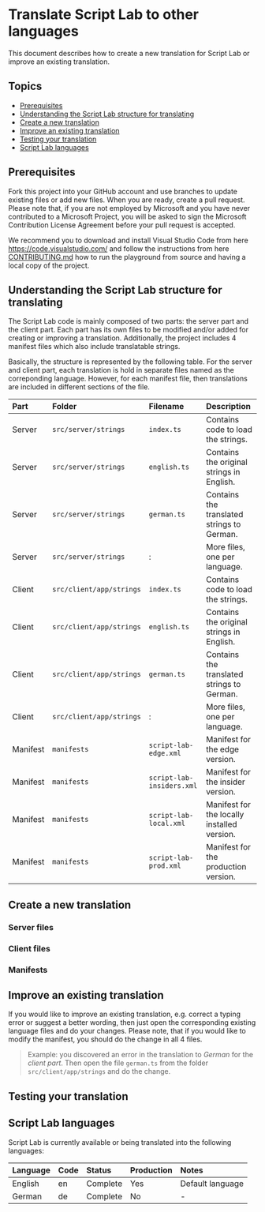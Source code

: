 # Translate Script Lab to other languages

This document describes how to create a new translation for Script Lab or improve an existing translation.

## Topics
* [Prerequisites](TRANSLATING.md#prerequisites)
* [Understanding the Script Lab structure for translating](TRANSLATING.md#structure)
* [Create a new translation](TRANSLATING.md/#create)
* [Improve an existing translation](TRANSLATING.md#improve)
* [Testing your translation](TRANSLATING.md#testing)
* [Script Lab languages](TRANSLATING.md/#translations)

<a id="prerequisites"></a>
## Prerequisites

Fork this project into your GitHub account and use branches to update existing files or add new files. When you are ready, create a pull request. Please note that, if you are not employed by Microsoft and you have never contributed to a Microsoft Project, you will be asked to sign the Microsoft Contribution License Agreement before your pull request is accepted.

We recommend you to download and install Visual Studio Code from here <https://code.visualstudio.com/> and follow the instructions from here [CONTRIBUTING.md](CONTRIBUTING.md) how to run the playground from source and having a local copy of the project. 

<a id="structure"></a>
## Understanding the Script Lab structure for translating

The Script Lab code is mainly composed of two parts: the server part and the client part. Each part has its own files to be modified and/or added for creating or improving a translation. Additionally, the project includes 4 manifest files which also include translatable strings.

Basically, the structure is represented by the following table. For the server and client part, each translation is hold in separate files named as the correponding language. However, for each manifest file, then translations are included in different sections of the file.

| Part      | Folder                   | Filename                  | Description                                    |
|:----------|:-------------------------|:--------------------------|:-----------------------------------------------|
| Server    | `src/server/strings`     | `index.ts`                | Contains code to load the strings.             |
| Server    | `src/server/strings`     | `english.ts`              | Contains the original strings in English.      |
| Server    | `src/server/strings`     | `german.ts`               | Contains the translated strings to German.     |
| Server    | `src/server/strings`     | :                         | More files, one per language.                  |
| Client    | `src/client/app/strings` | `index.ts`                | Contains code to load the strings.             |
| Client    | `src/client/app/strings` | `english.ts`              | Contains the original strings in English.      |
| Client    | `src/client/app/strings` | `german.ts`               | Contains the translated strings to German.     |
| Client    | `src/client/app/strings` | :                         | More files, one per language.                  |
| Manifest  | `manifests`              | `script-lab-edge.xml`     | Manifest for the edge version.                 |
| Manifest  | `manifests`              | `script-lab-insiders.xml` | Manifest for the insider version.              |
| Manifest  | `manifests`              | `script-lab-local.xml`    | Manifest for the locally installed version.    |
| Manifest  | `manifests`              | `script-lab-prod.xml`     | Manifest for the production version.           |

<a id="create"></a>
## Create a new translation

### Server files

### Client files

### Manifests

<a id="improve"></a>
## Improve an existing translation

If you would like to improve an existing translation, e.g. correct a typing error or suggest a better wording, then just open the corresponding existing language files and do your changes. Please note, that if you would like to modify the manifest, you should do the change in all 4 files.

>Example: you discovered an error in the translation to *German* for the *client part*. Then open the file `german.ts` from the folder `src/client/app/strings` and do the change.

<a id="testing"></a>
## Testing your translation


<a id="translations"></a>
## Script Lab languages

Script Lab is currently available or being translated into the following languages:

| Language           | Code   | Status             | Production         | Notes              |
|:-------------------|:-------|:-------------------|:-------------------|:-------------------|
| English            | en     | Complete           | Yes                | Default language   |
| German             | de     | Complete           | No                 | -                  |
